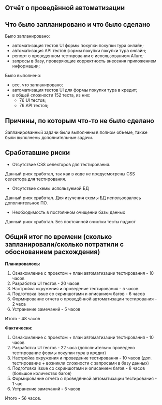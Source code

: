 ## **Отчёт о проведённой автоматизации**

## Что было запланировано и что было сделано

Было запланировано:
* автоматизация тестов UI формы покупки покупки тура онлайн;
* автоматизация API тестов формы покупки покупки тура онлайн;
* репорт о проведенном тестировании с использованием Allure;
* запросы в базу, проверяющие корректность внесения приложением информации;

Было выполнено:
* все, что запланировано;
* автоматизация тестов UI для формы покупки тура в кредит;
*  в общей сложности 152 теста, из них: 
   - 76 UI тестов;
   - 76 API тестов;

## Причины, по которым что-то не было сделано

Запланированный задачи были выполнены в полном объеме, также были выполнены дополнительные задачи.

## Сработавшие риски

* Отсутствие CSS селекторов для тестирования.

Данный риск сработал, так как в коде не предусмотрены CSS селектора для тестирования.

* Отсутствие схемы используемой БД
 
Данный риск сработал. Для изучения схемы БД использовалось дополнительное ПО.

* Необходимость в постоянном очищении базы данных

Данный риск сработал. Без постоянной очистки тесты падают

## Общий итог по времени (сколько запланировали/сколько потратили с обоснованием расхождения)

**Планировалось:**

1. Ознакомление с проектом + план автоматизации тестирования - 10 часов
2. Разработка UI тестов - 20 часов
3. Настройка окружения и проведение тестирования - 5 часов
4. Подготовка issue со скриншотами и описанием багов - 6 часов
5. Формирование отчета о проведённой автоматизации тестирования - 2 часа
6. Устранение замечаний - 5 часов

Итого - 48 часов

**Фактически:**

1. Ознакомление с проектом + план автоматизации тестирования - 10 часов
2. Разработка UI тестов - 22 часа (дополнительно проведено тестирование формы покупки тура в кредит)
3. Настройка окружения и проведение тестирования - 10 часов (доп. тестирование + возникли сложности с запросами в базу данных)
4. Подготовка issue со скриншотами и описанием багов - 8 часов (большое количество багов)
5. Формирование отчета о проведённой автоматизации тестирования - 1 час  
6. Устранение замечаний - 5 часов

Итого - 56 часов.